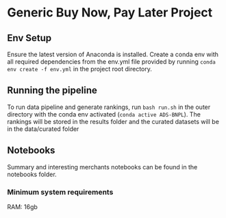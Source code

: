 # Generic Buy Now, Pay Later Project

## Env Setup
Ensure the latest version of Anaconda is installed. Create a conda env with all required dependencies from the env.yml file provided by running `conda env create -f env.yml` in the project root directory.


## Running the pipeline
To run data pipeline and generate rankings, run `bash run.sh` in the outer directory with the conda env activated (`conda active ADS-BNPL`).
The rankings will be stored in the results folder and the curated datasets will be in the data/curated folder

## Notebooks
Summary and interesting merchants notebooks can be found in the notebooks folder.



### Minimum system requirements
RAM: 16gb
